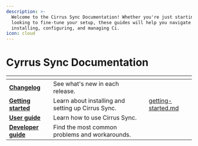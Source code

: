 ```yaml
---
description: >-
  Welcome to the Cirrus Sync Documentation! Whether you're just starting out or
  looking to fine-tune your setup, these guides will help you navigate
  installing, configuring, and managing Ci.
icon: cloud
---
```


# Cyrrus Sync Documentation



<table data-view="cards" data-full-width="false"><thead><tr><th></th><th></th><th data-hidden data-card-cover data-type="files"></th><th data-hidden data-card-target data-type="content-ref"></th></tr></thead><tbody><tr><td><a href="changelog.md"><strong>Changelog</strong></a></td><td>See what's new in each release.</td><td></td><td></td></tr><tr><td><a href="getting-started.md"><strong>Getting started</strong></a></td><td>Learn about installing and setting up Cirrus Sync.</td><td></td><td><a href="getting-started.md">getting-started.md</a></td></tr><tr><td><a href="user-guide.md"><strong>User guide</strong></a></td><td>Learn how to use Cirrus Sync.</td><td></td><td></td></tr><tr><td><a href="developer-guide/"><strong>Developer guide</strong></a></td><td>Find the most common problems and workarounds.</td><td></td><td></td></tr></tbody></table>


